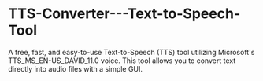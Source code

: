 # TTS-Converter---Text-to-Speech-Tool
A free, fast, and easy-to-use Text-to-Speech (TTS) tool utilizing Microsoft's TTS_MS_EN-US_DAVID_11.0 voice. This tool allows you to convert text directly into audio files with a simple GUI.
